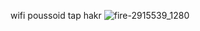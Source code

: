 wifi poussoid
tap
hakr
![fire-2915539_1280](https://github.com/adil111224/-/assets/154997979/5bb712ca-ef91-47e2-8258-ed812775da95)
